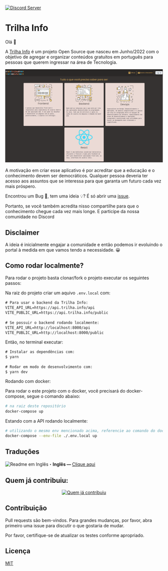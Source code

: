 [![Discord Server](https://discordapp.com/api/guilds/989882634358390794/widget.png?style=banner2)](https://discord.gg/HJ3Spm6R)

# Trilha Info

Olá 👋

A [Trilha Info](https://trilha.info) é um projeto Open Source que nasceu em Junho/2022 com o objetivo de agregar e organizar conteúdos gratuitos em português para pessoas que querem ingressar na área de Tecnologia.

![Preview](/public/preview.png)

A motivação em criar esse aplicativo é por acreditar que a educação e o conhecimento devem ser democráticos. Qualquer pessoa deveria ter acesso aos assuntos que se interessa para que garanta um futuro cada vez mais próspero.

Encontrou um Bug 🐛, tem uma ideia 💡? É só abrir uma [issue](https://github.com/flaviojmendes/trilhainfo/issues).

Portanto, se você também acredita nisso compartilhe para que o conhecimento chegue cada vez mais longe. E participe da nossa comunidade no Discord


## Disclaimer

A ideia é inicialmente engajar a comunidade e então podemos ir evoluindo o portal à medida em que vamos tendo a necessidade. 😀

## Como rodar localmente?

Para rodar o projeto basta clonar/fork o projeto executar os seguintes passos:

Na raiz do projeto criar um aquivo `.env.local` com:

```
# Para usar o backend da Trilha Info:
VITE_API_URL=https://api.trilha.info/api
VITE_PUBLIC_URL=https://api.trilha.info/public

# Se possuir o backend rodando localmente:
VITE_API_URL=http://localhost:8000/api
VITE_PUBLIC_URL=http://localhost:8000/public
```

Então, no terminal executar:

```
# Instalar as dependências com:
$ yarn

# Rodar em modo de desenvolvimento com:
$ yarn dev

```

Rodando com docker:

Para rodar o este projeto com o docker, você precisará do docker-compose, segue o comando abaixo:

```sh
# na raiz deste repositório
docker-compose up
```

Estando com a API rodando localmente:
```sh
# utilizando o mesmo env mencionado acima, referencie ao comando do docker:
docker-compose --env-file ./.env.local up
```

## Traduções
<img src = "https://i.imgur.com/lpP9V2p.png" alt="Readme em Inglês" width="16" height="15">・<b>Inglês — </b> [Clique aqui](https://github.com/flaviojmendes/trilhainfo/blob/main/translation/readme-en.md)<br>


## Quem já contribuiu:

<p align="center">
  <a href = "https://github.com/flaviojmendes/trilhainfo/graphs/contributors">
    <img src = "https://contributors-img.web.app/image?repo=flaviojmendes/trilhainfo" alt="Quem já contribuiu" />
  </a>
</p>

## Contribuição
Pull requests são bem-vindos. Para grandes mudanças, por favor, abra primeiro uma issue para discutir o que gostaria de mudar.

Por favor, certifique-se de atualizar os testes conforme apropriado.

## Licença
[MIT](https://choosealicense.com/licenses/mit/)
